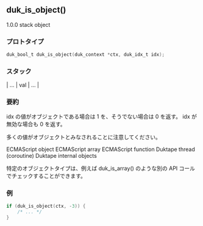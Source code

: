 ## duk_is_object() 

1.0.0 stack object

### プロトタイプ

```c
duk_bool_t duk_is_object(duk_context *ctx, duk_idx_t idx);
```

### スタック

| ... | val | ... |

### 要約

idx の値がオブジェクトである場合は 1 を、そうでない場合は 0 を返す。 idx が無効な場合も 0 を返す。

多くの値がオブジェクトとみなされることに注意してください。

ECMAScript object
ECMAScript array
ECMAScript function
Duktape thread (coroutine)
Duktape internal objects

特定のオブジェクトタイプは、例えば duk_is_array() のような別の API コールでチェックすることができます。


### 例

```c
if (duk_is_object(ctx, -3)) {
    /* ... */
}
```